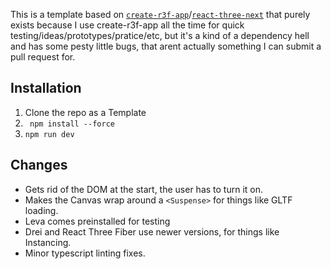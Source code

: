 This is a template based on [`create-r3f-app`](https://github.com/RenaudROHLINGER/create-r3f-app)/[`react-three-next`](https://github.com/pmndrs/react-three-next) that purely exists because I use create-r3f-app all the time for quick testing/ideas/prototypes/pratice/etc, but it's a kind of a dependency hell and has some pesty little bugs, that arent actually something I can submit a pull request for.


## Installation 
1. Clone the repo as a Template
2. ` npm install --force`
3. `npm run dev`

## Changes 

- Gets rid of the DOM at the start, the user has to turn it on.
- Makes the Canvas wrap around a `<Suspense>` for things like GLTF loading.
- Leva comes preinstalled for testing
- Drei and React Three Fiber use newer versions, for things like Instancing. 
- Minor typescript linting fixes.
